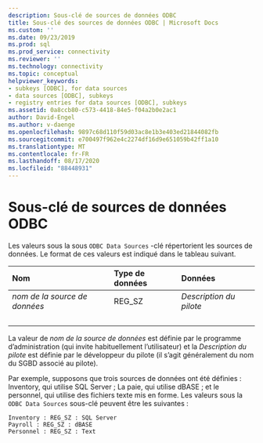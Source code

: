 ```yaml
---
description: Sous-clé de sources de données ODBC
title: Sous-clé des sources de données ODBC | Microsoft Docs
ms.custom: ''
ms.date: 09/23/2019
ms.prod: sql
ms.prod_service: connectivity
ms.reviewer: ''
ms.technology: connectivity
ms.topic: conceptual
helpviewer_keywords:
- subkeys [ODBC], for data sources
- data sources [ODBC], subkeys
- registry entries for data sources [ODBC], subkeys
ms.assetid: 0a8ccb80-c573-4418-84e5-f04a2b0e2ac1
author: David-Engel
ms.author: v-daenge
ms.openlocfilehash: 9897c68d110f59d03ac8e1b3e403ed21844082fb
ms.sourcegitcommit: e700497f962e4c2274df16d9e651059b42ff1a10
ms.translationtype: MT
ms.contentlocale: fr-FR
ms.lasthandoff: 08/17/2020
ms.locfileid: "88448931"
---
```

# <a name="odbc-data-sources-subkey"></a>Sous-clé de sources de données ODBC

Les valeurs sous la sous `ODBC Data Sources` -clé répertorient les sources de données. Le format de ces valeurs est indiqué dans le tableau suivant.

| Nom | Type de données | Données |
| :--- | :-------- | :--- |
| *nom de la source de données* | REG_SZ | *Description du pilote* |
| &nbsp; | &nbsp; | &nbsp; |

La valeur de *nom de la source de données* est définie par le programme d’administration (qui invite habituellement l’utilisateur) et la *Description du pilote* est définie par le développeur du pilote (il s’agit généralement du nom du SGBD associé au pilote).

Par exemple, supposons que trois sources de données ont été définies : Inventory, qui utilise SQL Server ; La paie, qui utilise dBASE ; et le personnel, qui utilise des fichiers texte mis en forme. Les valeurs sous la `ODBC Data Sources` sous-clé peuvent être les suivantes :

```console
Inventory : REG_SZ : SQL Server
Payroll : REG_SZ : dBASE
Personnel : REG_SZ : Text
```

